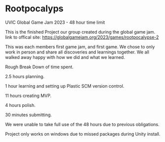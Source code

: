 # Rootpocalyps
UVIC Global Game Jam 2023 - 48 hour time limit

This is the finished Project our group created during the global game jam.
link to offical site: https://globalgamejam.org/2023/games/rootpocalypse-2

This was each members first game jam, and first game. We chose to only work in person and share all discoveries and learnings together. We all walked away happy with how we did and what we learned.

Rough Break Down of time spent.

2.5 hours planning.

1 hour learning and setting up Plastic SCM version control.

11 hours creating MVP.

4 hours polish.

30 minutes submitting.

We were unable to take full use of the 48 hours due to previous obligations.

Project only works on windows due to missed packages during Unity install.
